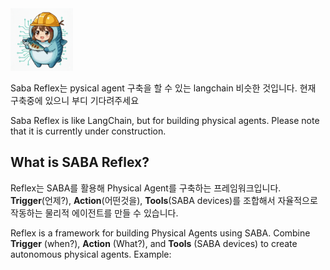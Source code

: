 <img src="https://github.com/kawaiiTaiga/project_SABA/blob/main/images/builder_sabachan.png" alt="Current Interaction" width="100">

Saba Reflex는 pysical agent 구축을 할 수 있는 langchain 비슷한 것입니다.
현재 구축중에 있으니 부디 기다려주세요

Saba Reflex is like LangChain, but for building physical agents. 
Please note that it is currently under construction.

## What is SABA Reflex?

Reflex는 SABA를 활용해 Physical Agent를 구축하는 프레임워크입니다. **Trigger**(언제?), **Action**(어떤것을), **Tools**(SABA devices)를 조합해서 자율적으로 작동하는 물리적 에이전트를 만들 수 있습니다. 

Reflex is a framework for building Physical Agents using SABA. Combine **Trigger** (when?), **Action** (What?), and **Tools** (SABA devices) to create autonomous physical agents. Example: 
